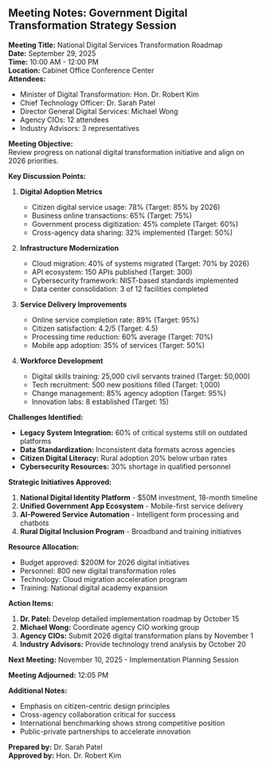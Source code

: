 ## Meeting Notes: Government Digital Transformation Strategy Session

**Meeting Title:** National Digital Services Transformation Roadmap  
**Date:** September 29, 2025  
**Time:** 10:00 AM - 12:00 PM  
**Location:** Cabinet Office Conference Center  
**Attendees:**  
- Minister of Digital Transformation: Hon. Dr. Robert Kim  
- Chief Technology Officer: Dr. Sarah Patel  
- Director General Digital Services: Michael Wong  
- Agency CIOs: 12 attendees  
- Industry Advisors: 3 representatives  

**Meeting Objective:**  
Review progress on national digital transformation initiative and align on 2026 priorities.

**Key Discussion Points:**

1. **Digital Adoption Metrics**  
   - Citizen digital service usage: 78% (Target: 85% by 2026)  
   - Business online transactions: 65% (Target: 75%)  
   - Government process digitization: 45% complete (Target: 60%)  
   - Cross-agency data sharing: 32% implemented (Target: 50%)  

2. **Infrastructure Modernization**  
   - Cloud migration: 40% of systems migrated (Target: 70% by 2026)  
   - API ecosystem: 150 APIs published (Target: 300)  
   - Cybersecurity framework: NIST-based standards implemented  
   - Data center consolidation: 3 of 12 facilities completed  

3. **Service Delivery Improvements**  
   - Online service completion rate: 89% (Target: 95%)  
   - Citizen satisfaction: 4.2/5 (Target: 4.5)  
   - Processing time reduction: 60% average (Target: 70%)  
   - Mobile app adoption: 35% of services (Target: 50%)  

4. **Workforce Development**  
   - Digital skills training: 25,000 civil servants trained (Target: 50,000)  
   - Tech recruitment: 500 new positions filled (Target: 1,000)  
   - Change management: 85% agency adoption (Target: 95%)  
   - Innovation labs: 8 established (Target: 15)  

**Challenges Identified:**  
- **Legacy System Integration:** 60% of critical systems still on outdated platforms  
- **Data Standardization:** Inconsistent data formats across agencies  
- **Citizen Digital Literacy:** Rural adoption 20% below urban rates  
- **Cybersecurity Resources:** 30% shortage in qualified personnel  

**Strategic Initiatives Approved:**  
1. **National Digital Identity Platform** - $50M investment, 18-month timeline  
2. **Unified Government App Ecosystem** - Mobile-first service delivery  
3. **AI-Powered Service Automation** - Intelligent form processing and chatbots  
4. **Rural Digital Inclusion Program** - Broadband and training initiatives  

**Resource Allocation:**  
- Budget approved: $200M for 2026 digital initiatives  
- Personnel: 800 new digital transformation roles  
- Technology: Cloud migration acceleration program  
- Training: National digital academy expansion  

**Action Items:**  
1. **Dr. Patel:** Develop detailed implementation roadmap by October 15  
2. **Michael Wong:** Coordinate agency CIO working group  
3. **Agency CIOs:** Submit 2026 digital transformation plans by November 1  
4. **Industry Advisors:** Provide technology trend analysis by October 20  

**Next Meeting:** November 10, 2025 - Implementation Planning Session  

**Meeting Adjourned:** 12:05 PM  

**Additional Notes:**  
- Emphasis on citizen-centric design principles  
- Cross-agency collaboration critical for success  
- International benchmarking shows strong competitive position  
- Public-private partnerships to accelerate innovation  

**Prepared by:** Dr. Sarah Patel  
**Approved by:** Hon. Dr. Robert Kim
